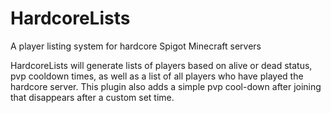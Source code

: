 # HardcoreLists

A player listing system for hardcore Spigot Minecraft servers 

HardcoreLists will generate lists of players based on alive or dead status, pvp cooldown times, as well as a list of all players who have played the hardcore server. This plugin also adds a simple pvp cool-down after joining that disappears after a custom set time.